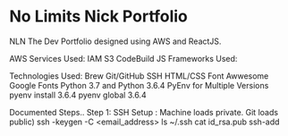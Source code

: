# No Limits Nick Portfolio
NLN The Dev
Portfolio designed using AWS and ReactJS.

AWS Services Used:
IAM		S3		CodeBuild
JS Frameworks Used:


Technologies Used:
Brew	Git/GitHub	SSH
HTML/CSS	Font Awwesome	Google Fonts
Python 3.7 and Python 3.6.4 PyEnv for Multiple Versions
pyenv install 3.6.4	pyenv global 3.6.4

Documented Steps..
Step 1: SSH Setup : Machine loads private. Git loads public)
ssh -keygen -C <email_address>
ls ~/.ssh
cat id_rsa.pub
ssh-add
